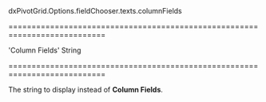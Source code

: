<!--id-->dxPivotGrid.Options.fieldChooser.texts.columnFields<!--/id-->
===========================================================================
<!--default-->'Column Fields'<!--/default-->
<!--type-->String<!--/type-->
===========================================================================

<!--shortDescription-->
The string to display instead of **Column Fields**.
<!--/shortDescription-->

<!--fullDescription-->

<!--/fullDescription-->
